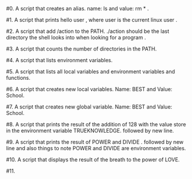 #0. A script that creates an alias. name: ls and value: rm * .

#1. A script that prints hello user , where user is the current linux user .

#2. A script that add /action to the PATH. ./action should be the last directory the shell looks into when looking for a program .

#3. A script that counts the number of directories  in the PATH.

#4. A script that lists environment variables.

#5. A script that lists all local variables and environment variables and functions.

#6. A script that creates new local variables. Name: BEST and Value: School.

#7. A script that creates new global variable. Name: BEST and Value: School.

#8. A script that prints the result of the addition of 128 with the value store in the environment variable TRUEKNOWLEDGE. followed by new line.

#9. A script that prints the result  of POWER and DIVIDE . followed by new line and also things to note POWER and DIVIDE are environment variables.

#10. A script that displays the result of the breath to the power of LOVE.

#11.        
